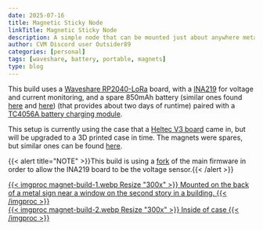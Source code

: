 ```yaml
---
date: 2025-07-16
title: Magnetic Sticky Node
linkTitle: Magnetic Sticky Node
description: A simple node that can be mounted just about anywhere metal and lasts for a couple days on charge
author: CVM Discord user Outsider89
categories: [personal]
tags: [waveshare, battery, portable, magnets]
type: blog
---
```


This build uses a [Waveshare RP2040-LoRa](https://www.amazon.com/RP2040-LoRa-Development-Integrates-Long-Range-Communication/dp/B0CSFG65MS) board, with a [INA219](https://www.adafruit.com/product/904) for voltage and current monitoring, and a spare 850mAh battery (similar ones found [here](https://www.amazon.com/s?k=3.7V+850mAh+LiPo+battery) and [here](https://www.adafruit.com/category/574)) (that provides about two days of runtime) paired with a [TC4056A battery charging module](https://www.amazon.com/dp/B0C5QS83QK).

This setup is currently using the case that a [Heltec V3 board](https://heltec.org/project/wifi-lora-32-v3/) came in, but will be upgraded to a 3D printed case in time. The magnets were spares, but similar ones can be found [here](https://www.amazon.com/s?k=small+magnets+strong&crid=5PRK3IIHVH55&sprefix=small+magnet%2Caps%2C1944&ref=nb_sb_ss_p13n-pd-dpltr-ranker_5_12).

{{< alert title="NOTE" >}}This build is using a [fork](https://github.com/wel97459/firmware-meshtastic) of the main firmware in order to allow the INA219 board to be the voltage sensor.{{< /alert >}}

<div class="row row-cols-1 row-cols-sm-2 row-cols-md-3 g-4">
  <div class="col text-center">
    <a href="magnet-build-1.webp" target="_blank">
      {{< imgproc magnet-build-1.webp Resize "300x" >}}
      Mounted on the back of a metal sign near a window on the second story in a building.
      {{< /imgproc >}}
    </a>
  </div>
  <div class="col text-center">
    <a href="magnet-build-2.webp" target="_blank">
      {{< imgproc magnet-build-2.webp Resize "300x" >}}
      Inside of case
      {{< /imgproc >}}
    </a>
  </div>
</div>